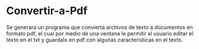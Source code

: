 # Convertir-a-Pdf
Se generara un programa que convierta archivos de texto a documentos en formato pdf, el cual
por medio de una ventana le permitir al usuario editar el texto en el txt y guardalo en pdf con algunas caracteristicas en el texto.
